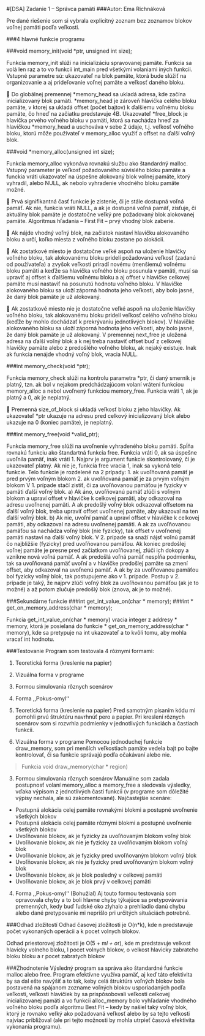 #[DSA] Zadanie 1 – Správca pamäti
###Autor: Ema Richnáková



Pre dané riešenie som si vybrala explicitný zoznam bez zoznamov blokov voľnej pamäti podľa veľkosti.



###4 hlavné funkcie programu


###void memory_init(void *ptr, unsigned int size);

Funkcia memory_init slúži na inicializáciu spravovanej pamäte. Funkcia sa volá len raz a to vo funkcii int_main pred všetkými volaniami iných funkcii. Vstupné parametre sú: ukazovateľ na blok pamäte, ktorá bude slúžiť na organizovanie a aj prideľovanie voľnej pamäte a veľkosť daného bloku.  
 
	Do globálnej premennej *memory_head sa ukladá adresa, kde začína inicializovaný blok pamäti. *memory_head je zároveň hlavička celého bloku pamäte, v ktorej sa ukladá offset (počet bajtov) k ďalšiemu voľnému bloku pamäte, čo hneď na začiatku predstavuje 4B.
Ukazovateľ *free_block je hlavička prvého voľného bloku v pamäti, ktorá sa nachádza hneď za hlavičkou *memory_head a uschováva v sebe 2 údaje, t.j. veľkosť voľného bloku, ktorú môže používateľ v memory_alloc využiť a offset na ďalší voľný blok. 


###void *memory_alloc(unsigned int size);

Funkcia memory_alloc vykonáva rovnakú službu ako štandardný malloc. Vstupný parameter je veľkosť požadovaného súvislého bloku pamäte a funckia vráti ukazovateľ na úspešne alokovaný blok voľnej pamäte, ktorý vyhradil, alebo NULL, ak nebolo vyhradenie vhodného bloku pamäte možné.
 
	Prvá signifikantná časť funkcie je zistenie, či je stále dostupná voľná pamäť. Ak nie, funkcia vráti NULL, a ak je dostupná voľná pamäť, zisťuje, či aktuálny blok pamäte je dostatočne veľký pre požadovaný blok alokovanej pamäte. Algoritmus hľadania – First Fit – prvý vhodný blok zaberie.
 
	Ak nájde vhodný voľný blok, na začiatok nastaví hlavičku alokovaného bloku a určí, koľko miesta z voľného bloku zostane po alokácii.
 
	Ak zostatkové miesto je dostatočne veľké aspoň na uloženie hlavičky voľného bloku, tak alokovanému bloku pridelí požadovanú veľkosť (zadanú od používateľa) a zvyšok veľkosti priradí novému (menšiemu) voľnému bloku pamäti a keďže sa hlavička voľného bloku posunula v pamäti, musí sa upraviť aj offset k ďalšiemu voľnému bloku a aj offset v hlavičke celkovej pamäte musí nastaviť na posunutú hodnotu voľného bloku.
V hlavičke alokovaného bloku sa uloží záporná hodnota jeho veľkosti, aby bolo jasné, že daný blok pamäte je už alokovaný.
 
	Ak zostatkové miesto nie je dostatočne veľké aspoň na uloženie hlavičky voľného bloku, tak alokovanému bloku pridelí veľkosť celého voľného bloku (keďže by mohlo dochádzať k prekrývaniu jednotlivých blokov). V hlavičke alokovaného bloku sa uloží záporná hodnota jeho veľkosti, aby bolo jasné, že daný blok pamäte je už alokovaný. 
V premennej next_free je uložená adresa na ďalší voľný blok a k nej treba nastaviť offset buď z celkovej hlavičky pamäte alebo z predošlého voľného bloku, ak nejaký existuje.
Inak ak funkcia nenájde vhodný voľný blok, vracia NULL.


###int memory_check(void *ptr);

Funkcia memory_check slúži na kontrolu parametra *ptr, či daný smerník je platný, tzn. ak bol v nejakom predchádzajúcom volaní vrátení funkciou memory_alloc a nebol uvoľnený funkciou memory_free. Funkcia vráti 1, ak je platný a 0, ak je neplatný.
 
	Premenná size_of_block si ukladá veľkosť bloku z jeho hlavičky.
Ak ukazovateľ *ptr ukazuje na adresu pred celkový inicializovaný blok alebo ukazuje na 0 (koniec pamäte), je neplatný.


###int memory_free(void *valid_ptr);

Funkcia memory_free slúži na uvoľnenie vyhradeného bloku pamäti. Spĺňa rovnakú funkciu ako štandartná funkcia free. Funkcia vráti 0, ak sa úspešne uvoľnila pamäť, inak vráti 1.
Najprv je argument funkcie skontrolovaný, či je ukazovateľ platný. Ak nie je, funkcia free vracia 1, inak sa vykoná telo funkcie.
Telo funkcie je rozdelené na 2 prípady:
	1. ak uvoľňovaná pamäť je pred prvým voľným blokom
	2. ak uvoľňovaná pamäť je za prvým voľným blokom
V 1. prípade stačí zistiť, či za uvoľňovanou pamäťou je fyzicky v pamäti ďalší voľný blok.
a)	Ak áno, uvoľňovanú pamäť zlúči s voľným blokom a upraví offset v hlavičke k celkovej pamäti, aby odkazoval na adresu uvoľnenej pamäti. A ak predošlý voľný blok odkazoval offsetom na ďalší voľný blok, treba upraviť offset uvoľnenej pamäte, aby ukazoval na ten ďalší voľný blok.
b)	Ak nie, uvoľní pamäť a upraví offset v hlavičke k celkovej pamäti, aby odkazoval na adresu uvoľnenej pamäti. A ak za uvoľňovanou pamäťou sa nachádza voľný blok (nie fyzicky), tak offset v uvoľnenej pamäti nastaví na ďalší voľný blok.
V 2. prípade sa snaží nájsť voľnú pamäť čo najbližšie (fyzicky) pred uvoľňovanou pamäťou. Ak koniec predošlej voľnej pamäte je presne pred začiatkom uvoľňovanej, zlúči ich dokopy a vznikne nová voľná pamäť. A ak predošlá voľná pamäť nespĺňa podmienku, tak sa uvoľňovaná pamäť uvoľní a v hlavičke predošlej pamäte sa zmení offset, aby odkazoval na uvoľnenú pamäť. 
A ak by za uvoľňovanou pamäťou bol fyzicky voľný blok, tak postupujeme ako v 1. prípade.
Postup v 2. prípade je taký, že najprv zlúči voľný blok za uvoľňovanou pamäťou (ak je to možné) a až potom zlučuje predošlý blok (znova, ak je to možné).



###Sekundárne funkcie
###int get_int_value_on(char * memory);
###int * get_on_memory_address(char * memory);

Funkcia get_int_value_on(char * memory) vracia integer z addresy * memory, ktorá je posielaná do funkcie * get_on_memory_address(char * memory), kde sa pretypuje na int ukazovateľ a to kvôli tomu, aby mohla vracať int hodnotu.
 



###Testovanie
Program som testovala 4 rôznymi formami:
1) Teoretická forma (kreslenie na papier)
2) Vizuálna forma v programe
3) Formou simulovania rôznych scenárov
4) Forma ,,Pokus-omyl‘‘

1) Teoretická forma (kreslenie na papier)
Pred samotným písaním kódu mi pomohli prvú štruktúru navrhnúť pero a papier. Pri kreslení rôznych scenárov som si rozvrhla podmienky v jednotlivých funkciách a častiach funkcii.

2) Vizuálna forma v programe
Pomocou jednoduchej funkcie draw_memory, som pri menších veľkostiach pamäte vedela bajt po bajte kontrolovať, či sa funkcie správajú podľa očakávaní alebo nie.
 
>	Funkcia void draw_memory(char * region)

3) Formou simulovania rôznych scenárov
	Manuálne som zadala postupnosť volaní memory_alloc a memory_free a sledovala výsledky, vďaka výpisom z jednotlivých častí funkcii (v programe som dôležité výpisy nechala, ale sú zakomentované).
	Najčastejšie scenáre:
-	Postupná alokácia celej pamäte rovnakými blokmi a postupné   uvoľnenie všetkých blokov
-	Postupná alokácia celej pamäte rôznymi blokmi a postupné uvoľnenie všetkých blokov
-	Uvoľňovanie blokov, ak je fyzicky za uvoľňovaným blokom voľný blok
-	Uvoľňovanie blokov, ak nie je fyzicky za uvoľňovaným blokom voľný blok
-	Uvoľňovanie blokov, ak je fyzicky pred uvoľňovaným blokom voľný blok
-	Uvoľňovanie blokov, ak nie je fyzicky pred uvoľňovaným blokom voľný blok
-	Uvoľňovanie blokov, ak je blok posledný v celkovej pamäti
-	Uvoľňovanie blokov, ak je blok prvý v celkovej pamäti

4) Forma ,,Pokus-omyl‘‘ 
	(Bohužial) Aj touto formou testovania som opravovala chyby a to boli hlavne chyby týkajúce sa pretypovávania premenných, kedy buď ľudské oko zlyhalo a prehliadlo danú chybu alebo dané pretypovanie mi neprišlo pri určitých situáciách potrebné.



###Odhad zložitostí
Odhad časovej zložitosti je O(n*k), kde n predstavuje počet vykonaných operácii a k pocet volnych blokov.

Odhad priestorovej zložitosti je O(5 + m*l + o*r), kde m predstavuje velkost hlavicky volneho bloku, l pocet volnych blokov, o velkost hlavicky zabrateho bloku bloku a r pocet zabratych blokov 
 


###Zhodnotenie
Výsledný program sa správa ako štandardné funkcie malloc alebo free.
Program efektívne využíva pamäť, aj keď táto efektivita by sa dal ešte navýšiť a to tak, keby celá štruktúra voľných blokov bola postavená na spájanom zozname voľných blokov usporiadaných podľa veľkosti, veľkosti hlavičiek by sa prispôsobovali veľkosti celkovej inicializovanej pamäti a vo funkcii alloc_memory bolo vyhľadanie vhodného voľného bloku podľa algoritmu Best Fit – kedy by našiel taký voľný blok, ktorý je rovnako veľký ako požadovaná veľkosť alebo by sa tejto veľkosti najviac približoval (ale pri tejto možnosti by mohla utrpieť časová efektivita vykonania programu).



